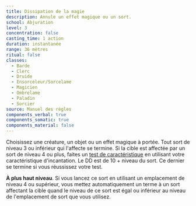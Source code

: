 ```yaml
---
title: Dissipation de la magie
description: Annule un effet magique ou un sort.
school: Abjuration
level: 3
concentration: false
casting_time: 1 action
duration: instantanée
range: 36 mètres
ritual: false
classes:
  - Barde
  - Clerc
  - Druide
  - Ensorceleur/Sorcelame
  - Magicien
  - Ombrelame
  - Paladin
  - Sorcier
source: Manuel des règles
components_verbal: true
components_somatic: true
components_material: false
---
```

Choisissez une créature, un objet ou un effet magique à portée. Tout sort de niveau 3 ou inférieur qui l'affecte se termine. Si la cible est affectée par un sort de niveau 4 ou plus, faites un [test de caractéristique](/utiliser-les-caracteristiques/#tests-de-caracteristique) en utilisant votre caractéristique d'incantation. Le DD est de 10 + niveau du sort. Ce dernier se termine si vous réussissez votre test.

**À plus haut niveau**. Si vous lancez ce sort en utilisant un emplacement de niveau 4 ou supérieur, vous mettez automatiquement un terme à un sort affectant la cible quand le niveau de ce sort est égal ou inférieur au niveau de l'emplacement de sort que vous utilisez.
